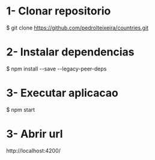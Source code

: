 # 1- Clonar repositorio
$ git clone https://github.com/pedrolteixeira/countries.git

# 2- Instalar dependencias
$ npm install  --save --legacy-peer-deps

# 3- Executar aplicacao
$ npm start

# 3- Abrir url
http://localhost:4200/



